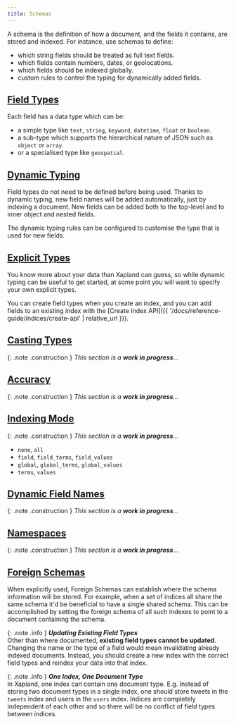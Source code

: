 ```yaml
---
title: Schemas
---
```


A schema is the definition of how a document, and the fields it contains, are
stored and indexed. For instance, use schemas to define:

* which string fields should be treated as full text fields.
* which fields contain numbers, dates, or geolocations.
* which fields should be indexed globally.
* custom rules to control the typing for dynamically added fields.


## [Field Types](field-types)

Each field has a data type which can be:

* a simple type like `text`, `string`, `keyword`, `datetime`, `float` or `boolean`.
* a sub-type which supports the hierarchical nature of JSON such as `object` or `array`.
* or a specialised type like `geospatial`.


## [Dynamic Typing](dynamic-typing)
Field types do not need to be defined before being used. Thanks to dynamic
typing, new field names will be added automatically, just by indexing a
document. New fields can be added both to the top-level and to inner object and
nested fields.

The dynamic typing rules can be configured to customise the type that is used
for new fields.


## [Explicit Types](explicit-types)

You know more about your data than Xapiand can guess, so while dynamic
typing can be useful to get started, at some point you will want to specify
your own explicit types.

You can create field types when you create an index, and you can add fields to
an existing index with the [Create Index API]({{ '/docs/reference-guide/indices/create-api' | relative_url }}).


## [Casting Types](casting-types)

{: .note .construction }
_This section is a **work in progress**..._


## [Accuracy](accuracy)

{: .note .construction }
_This section is a **work in progress**..._


## [Indexing Mode](indexing-mode)

{: .note .construction }
_This section is a **work in progress**..._

* `none`, `all`
* `field`, `field_terms`, `field_values`
* `global`, `global_terms`, `global_values`
* `terms`, `values`


## [Dynamic Field Names](dynamic-field-names)

{: .note .construction }
_This section is a **work in progress**..._


## [Namespaces](namespaces)

{: .note .construction }
_This section is a **work in progress**..._


## [Foreign Schemas](foreign-schemas)

When explicitly used, Foreign Schemas can establish where the schema information
will be stored. For example, when a set of indices all share the same schema
it'd be beneficial to have a single shared schema. This can be accomplished by
setting the foreign schema of all such indexes to point to a document containing
the schema.


{: .note .info }
**_Updating Existing Field Types_**<br>
Other than where documented, **existing field types cannot be updated**.
Changing the name or the type of a field would mean invalidating already indexed
documents. Instead, you should create a new index with the correct field types
and reindex your data into that index.


{: .note .info }
**_One Index, One Document Type_**<br>
In Xapiand, one index can contain one document type. E.g. Instead of
storing two document types in a single index, one should store tweets in the
`tweets` index and users in the `users` index. Indices are completely
independent of each other and so there will be no conflict of field types
between indices.
